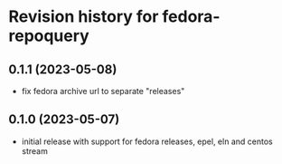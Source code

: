 # Revision history for fedora-repoquery

## 0.1.1 (2023-05-08)
- fix fedora archive url to separate "releases"

## 0.1.0 (2023-05-07)
- initial release with support for fedora releases, epel, eln and centos stream
